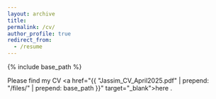 ```yaml
---
layout: archive
title: 
permalink: /cv/
author_profile: true
redirect_from:
  - /resume
---
```


{% include base_path %}

Please find my CV <a href="{{ "Jassim_CV_April2025.pdf" | prepend: "/files/" | prepend: base_path }}" target="_blank">here</a> .
